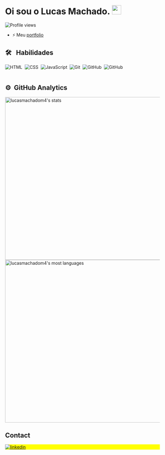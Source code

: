 <h1 align="left">Oi sou o Lucas Machado. <img src="https://raw.githubusercontent.com/kaueMarques/kaueMarques/master/hi.gif" height="30px"></h1>
<p align="left"> <img src="https://komarev.com/ghpvc/?username=lucasmachadom4&color=yellow" alt="Profile views" /> </p>

- ⚡ Meu [portfolio](https://lucasmachadom4.github.io/Portfolio/)

## 🛠 &nbsp; Habilidades
![HTML](https://img.shields.io/badge/-HTML-05122A?style=flat&logo=HTML5)&nbsp;
![CSS](https://img.shields.io/badge/-CSS-05122A?style=flat&logo=CSS3&logoColor=1572B6)&nbsp;
![JavaScript](https://img.shields.io/badge/-JavaScript-05122A?style=flat&logo=javascript)&nbsp;
![Git](https://img.shields.io/badge/-Git-05122A?style=flat&logo=git)&nbsp;
![GitHub](https://img.shields.io/badge/-GitHub-05122A?style=flat&logo=github)&nbsp;
![GitHub](https://img.shields.io/badge/-CSharp-05122A?style=flat&logo=csharp)&nbsp;
<br><br>

## ⚙️ &nbsp;GitHub Analytics
<p align="left">
<img width="530em" src="https://github-readme-stats.vercel.app/api?username=lucasmachadom4&show_icons=true&theme=vision-friendly-dark" alt="lucasmachadom4's stats"/>

<img width="530em" src="https://github-readme-stats.vercel.app/api/top-langs/?username=lucasmachadom4&layout=compact&theme=vision-friendly-dark" alt="lucasmachadom4's most languages"/>
</p>

## Contact

<p align="left" style="background:yellow">


<a href="https://www.linkedin.com/in/lucas-machado-marques/" target="_blank">
  <img align="center" src="https://img.shields.io/badge/-Lucas Machado-05122A?style=flat&logo=linkedin" alt="linkedin"/>
</a>
</p>
